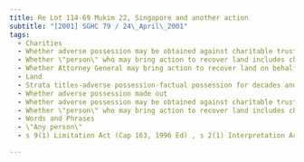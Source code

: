 ```yaml
---
title: Re Lot 114-69 Mukim 22, Singapore and another action 
subtitle: "[2001] SGHC 79 / 24\_April\_2001"
tags:
  - Charities
  - Whether adverse possession may be obtained against charitable trust
  - Whether \"person\" who may bring action to recover land includes charitable trust
  - Whether Attorney General may bring action to recover land on behalf of charitable trust which had no surviving trustee
  - Land
  - Strata titles-adverse possession-factual possession for decades and intention to exclude world at large
  - Whether adverse possession made out
  - Whether adverse possession may be obtained against charitable trust
  - Whether \"person\" who may bring action to recover land includes charitable trusts 9(1),s 12 Limitation Act (Cap 163, 1996 Ed)
  - Words and Phrases
  - \"Any person\"
  - s 9(1) Limitation Act (Cap 163, 1996 Ed) , s 2(1) Interpretation Act (Cap 1, 1999 Ed)

---
```



